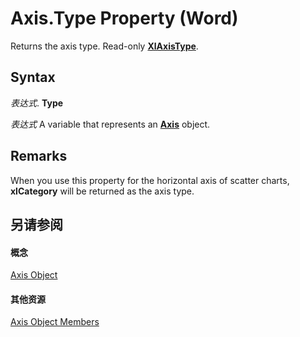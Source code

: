 
# Axis.Type Property (Word)

Returns the axis type. Read-only  **[XlAxisType](f02ed77e-8315-f318-ded2-751bc72d19fc.md)**.


## Syntax

 _表达式_. **Type**

 _表达式_ A variable that represents an **[Axis](3a7ad7d8-d397-a79a-eb6a-a5f0822cbe5d.md)** object.


## Remarks

When you use this property for the horizontal axis of scatter charts,  **xlCategory** will be returned as the axis type.


## 另请参阅


#### 概念


[Axis Object](3a7ad7d8-d397-a79a-eb6a-a5f0822cbe5d.md)
#### 其他资源


[Axis Object Members](http://msdn.microsoft.com/library/44fa1b67-2a56-3d92-cb63-4144e1bb7282%28Office.15%29.aspx)